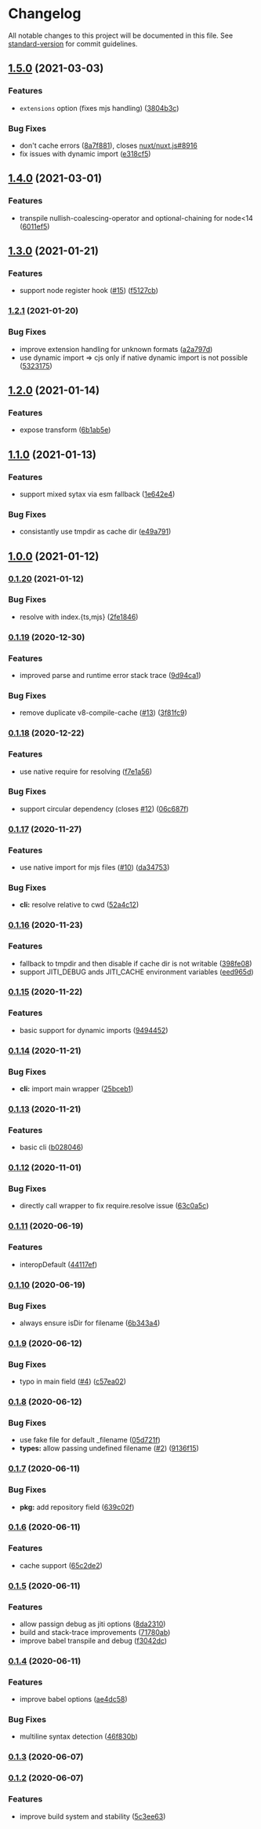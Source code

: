 # Changelog

All notable changes to this project will be documented in this file. See [standard-version](https://github.com/conventional-changelog/standard-version) for commit guidelines.

## [1.5.0](https://github.com/nuxt-contrib/jiti/compare/v1.4.0...v1.5.0) (2021-03-03)


### Features

* `extensions` option (fixes mjs handling) ([3804b3c](https://github.com/nuxt-contrib/jiti/commit/3804b3c2e5086dad0bc1feb0518579d4d5b10c6a))


### Bug Fixes

* don't cache errors ([8a7f881](https://github.com/nuxt-contrib/jiti/commit/8a7f8813e21586160530b99a43c36e3dcfc76e64)), closes [nuxt/nuxt.js#8916](https://github.com/nuxt/nuxt.js/issues/8916)
* fix issues with dynamic import ([e318cf5](https://github.com/nuxt-contrib/jiti/commit/e318cf511bb787ad4ad3fd4e64301cc1be1d701a))

## [1.4.0](https://github.com/nuxt-contrib/jiti/compare/v1.3.0...v1.4.0) (2021-03-01)


### Features

* transpile nullish-coalescing-operator and optional-chaining for node<14 ([6011ef5](https://github.com/nuxt-contrib/jiti/commit/6011ef5e83653a30730bc33e5c628f6cafe5b411))

## [1.3.0](https://github.com/nuxt-contrib/jiti/compare/v1.2.1...v1.3.0) (2021-01-21)


### Features

* support node register hook ([#15](https://github.com/nuxt-contrib/jiti/issues/15)) ([f5127cb](https://github.com/nuxt-contrib/jiti/commit/f5127cb2726bb8957323d413fef45aa5a2e275ae))

### [1.2.1](https://github.com/nuxt-contrib/jiti/compare/v1.2.0...v1.2.1) (2021-01-20)


### Bug Fixes

* improve extension handling for unknown formats ([a2a797d](https://github.com/nuxt-contrib/jiti/commit/a2a797db2b86faf76a3b997c31af18d08f8bec71))
* use dynamic import => cjs only if native dynamic import is not possible ([5323175](https://github.com/nuxt-contrib/jiti/commit/53231756883637e0736d2fce039206d8dd8d0dcb))

## [1.2.0](https://github.com/nuxt-contrib/jiti/compare/v1.1.0...v1.2.0) (2021-01-14)


### Features

* expose transform ([6b1ab5e](https://github.com/nuxt-contrib/jiti/commit/6b1ab5eae6d396e12579f0d84da0cbca41a08c0f))

## [1.1.0](https://github.com/nuxt-contrib/jiti/compare/v1.0.0...v1.1.0) (2021-01-13)


### Features

* support mixed sytax via esm fallback ([1e642e4](https://github.com/nuxt-contrib/jiti/commit/1e642e42ddf12669896f4ac9049d5a4d5bd9bf8c))


### Bug Fixes

* consistantly use tmpdir as cache dir ([e49a791](https://github.com/nuxt-contrib/jiti/commit/e49a791dc83a0b02ccc4e24842633eb395f55643))

## [1.0.0](https://github.com/nuxt-contrib/jiti/compare/v0.1.20...v1.0.0) (2021-01-12)

### [0.1.20](https://github.com/nuxt-contrib/jiti/compare/v0.1.19...v0.1.20) (2021-01-12)


### Bug Fixes

* resolve with index.{ts,mjs} ([2fe1846](https://github.com/nuxt-contrib/jiti/commit/2fe184690897c7f5e02456fecaf6a94099fd75e2))

### [0.1.19](https://github.com/nuxt-contrib/jiti/compare/v0.1.18...v0.1.19) (2020-12-30)


### Features

* improved parse and runtime error stack trace ([9d94ca1](https://github.com/nuxt-contrib/jiti/commit/9d94ca1c5b5e1f2aa6d5dafcf5361dfcdd6f38c5))


### Bug Fixes

* remove duplicate v8-compile-cache ([#13](https://github.com/nuxt-contrib/jiti/issues/13)) ([3f81fc9](https://github.com/nuxt-contrib/jiti/commit/3f81fc9cf4e560a624a6d8bd3a98f0fc5de0f4cc))

### [0.1.18](https://github.com/nuxt-contrib/jiti/compare/v0.1.17...v0.1.18) (2020-12-22)


### Features

* use native require for resolving ([f7e1a56](https://github.com/nuxt-contrib/jiti/commit/f7e1a5685c14b979cb1a6dd5fbe724ee3a0b2c13))


### Bug Fixes

* support circular dependency (closes [#12](https://github.com/nuxt-contrib/jiti/issues/12)) ([06c687f](https://github.com/nuxt-contrib/jiti/commit/06c687f180b1fe43e4e58b15e06389a589b8a2bc))

### [0.1.17](https://github.com/nuxt-contrib/jiti/compare/v0.1.16...v0.1.17) (2020-11-27)


### Features

* use native import for mjs files ([#10](https://github.com/nuxt-contrib/jiti/issues/10)) ([da34753](https://github.com/nuxt-contrib/jiti/commit/da34753d54e4bc726bb354dcbd77b4f3d7f7e0a0))


### Bug Fixes

* **cli:** resolve relative to cwd ([52a4c12](https://github.com/nuxt-contrib/jiti/commit/52a4c124bc649b366d481cbe6463537b245ad4d1))

### [0.1.16](https://github.com/nuxt-contrib/jiti/compare/v0.1.15...v0.1.16) (2020-11-23)


### Features

* fallback to tmpdir and then disable if cache dir is not writable ([398fe08](https://github.com/nuxt-contrib/jiti/commit/398fe08ef06fa873a63ea280d8a408abca8ece04))
* support JITI_DEBUG ands JITI_CACHE environment variables ([eed965d](https://github.com/nuxt-contrib/jiti/commit/eed965dd05c83adac83c7bb2d84eb91098381c52))

### [0.1.15](https://github.com/nuxt-contrib/jiti/compare/v0.1.14...v0.1.15) (2020-11-22)


### Features

* basic support for dynamic imports ([9494452](https://github.com/nuxt-contrib/jiti/commit/94944520734b5d7f3bc2cf38c4a3454835201e2f))

### [0.1.14](https://github.com/nuxt-contrib/jiti/compare/v0.1.13...v0.1.14) (2020-11-21)


### Bug Fixes

* **cli:** import main wrapper ([25bceb1](https://github.com/nuxt-contrib/jiti/commit/25bceb173a966beaf315df58400ee59a61441f84))

### [0.1.13](https://github.com/nuxt-contrib/jiti/compare/v0.1.12...v0.1.13) (2020-11-21)


### Features

* basic cli ([b028046](https://github.com/nuxt-contrib/jiti/commit/b0280469e7002b28ea159fb6f1f3b744a198e141))

### [0.1.12](https://github.com/nuxt-contrib/jiti/compare/v0.1.11...v0.1.12) (2020-11-01)


### Bug Fixes

* directly call wrapper to fix require.resolve issue ([63c0a5c](https://github.com/nuxt-contrib/jiti/commit/63c0a5c9d1cf6d9bd5efae63798323ef602af978))

### [0.1.11](https://github.com/nuxt-contrib/jiti/compare/v0.1.10...v0.1.11) (2020-06-19)


### Features

* interopDefault ([44117ef](https://github.com/nuxt-contrib/jiti/commit/44117ef88f712b37bfe0a72181b76fa1a3f374c1))

### [0.1.10](https://github.com/nuxt-contrib/jiti/compare/v0.1.9...v0.1.10) (2020-06-19)


### Bug Fixes

* always ensure isDir for filename ([6b343a4](https://github.com/nuxt-contrib/jiti/commit/6b343a4fb9d7fe63628f53647d443d98b92217b6))

### [0.1.9](https://github.com/nuxt-contrib/jiti/compare/v0.1.8...v0.1.9) (2020-06-12)


### Bug Fixes

* typo in main field  ([#4](https://github.com/nuxt-contrib/jiti/issues/4)) ([c57ea02](https://github.com/nuxt-contrib/jiti/commit/c57ea023635825cc929b3581b5d60c58d35a6e7a))

### [0.1.8](https://github.com/nuxt-contrib/jiti/compare/v0.1.7...v0.1.8) (2020-06-12)


### Bug Fixes

* use fake file for default _filename ([05d721f](https://github.com/nuxt-contrib/jiti/commit/05d721faa6426cb0b2d0e1262059de4c9eb4015c))
* **types:** allow passing undefined filename ([#2](https://github.com/nuxt-contrib/jiti/issues/2)) ([9136f15](https://github.com/nuxt-contrib/jiti/commit/9136f15dd3f9e56e192945e849a9db6c4df6bccd))

### [0.1.7](https://github.com/nuxt-contrib/jiti/compare/v0.1.6...v0.1.7) (2020-06-11)


### Bug Fixes

* **pkg:** add repository field ([639c02f](https://github.com/nuxt-contrib/jiti/commit/639c02fb4e7f0a117b25e968e44e3b664c4eb7d9))

### [0.1.6](https://github.com/nuxt-contrib/jiti/compare/v0.1.5...v0.1.6) (2020-06-11)


### Features

* cache support ([65c2de2](https://github.com/nuxt-contrib/jiti/commit/65c2de207147793d984d871f495af55e75b58768))

### [0.1.5](https://github.com/nuxt-contrib/jiti/compare/v0.1.4...v0.1.5) (2020-06-11)


### Features

* allow passign debug as jiti options ([8da2310](https://github.com/nuxt-contrib/jiti/commit/8da2310c6b27a2b0fac2276d462c65b0c6f2b0a8))
* build and stack-trace improvements ([71780ab](https://github.com/nuxt-contrib/jiti/commit/71780ab15d8cb843323c3edcc3e55a2a5928e72e))
* improve babel transpile and debug ([f3042dc](https://github.com/nuxt-contrib/jiti/commit/f3042dcf116b309090de552d27cd8103bc7f1001))

### [0.1.4](https://github.com/nuxt-contrib/jiti/compare/v0.1.3...v0.1.4) (2020-06-11)


### Features

* improve babel options ([ae4dc58](https://github.com/nuxt-contrib/jiti/commit/ae4dc58ab994419489c4599c04c3444a34ba6215))


### Bug Fixes

* multiline syntax detection ([46f830b](https://github.com/nuxt-contrib/jiti/commit/46f830b7333b4ed9d5377cae9afe967c96dac071))

### [0.1.3](https://github.com/nuxt-contrib/jiti/compare/v0.1.2...v0.1.3) (2020-06-07)

### [0.1.2](https://github.com/nuxt-contrib/jiti/compare/v0.1.1...v0.1.2) (2020-06-07)


### Features

* improve build system and stability ([5c3ee63](https://github.com/nuxt-contrib/jiti/commit/5c3ee63bc32c0609f32605cfb2b472afdff97648))
